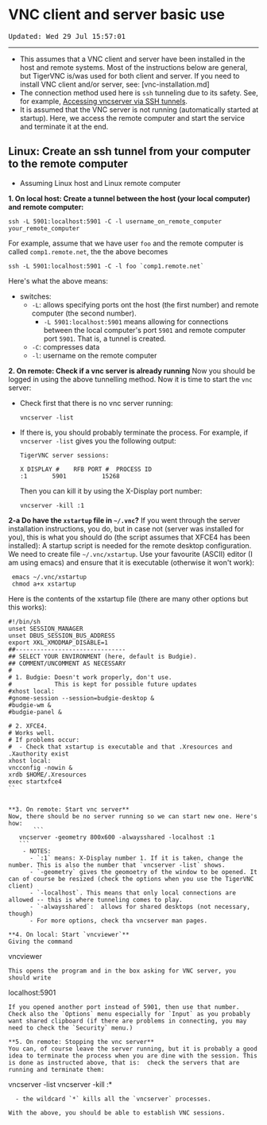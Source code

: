 # VNC client and server basic use

<tt>Updated: Wed 29 Jul 15:57:01</tt>

-----------------------------

- This assumes that a VNC client and server have been installed in the host and remote systems. Most of the instructions below are general, but TigerVNC is/was used for both client and server. If you need to install VNC client and/or server, see: [vnc-installation.md]
- The connection method used here is `ssh` tunneling due to its safety. See, for example, [Accessing vncserver via SSH tunnels](https://wiki.archlinux.org/index.php/TigerVNC#Accessing_vncserver_via_SSH_tunnels). 
- It is assumed that the VNC server is not running (automatically started at startup). Here, we access the remote computer and start the service and terminate it at the end.

## Linux: Create an ssh tunnel from your computer to the remote computer 
  - Assuming Linux host and Linux remote computer

**1. On local host: Create a tunnel between the host (your local computer) and remote computer:**
```
ssh -L 5901:localhost:5901 -C -l username_on_remote_computer your_remote_computer
```
For example, assume that we have user `foo` and the remote computer is called `comp1.remote.net`, the the above becomes
```
ssh -L 5901:localhost:5901 -C -l foo `comp1.remote.net`
```
Here's what the above means:

- switches:
  - `-L`: allows specifying ports ont the host (the first number) and remote computer (the second number).
    - `-L 5901:localhost:5901` means allowing for connections between the local computer's port `5901` and remote computer port `5901`. That is, a tunnel is created. 
  - `-C`: compresses data
  - `-l`: username on the remote computer
 
**2. On remote: Check if a vnc server is already running**
Now you should be logged in using the above tunnelling method. Now it is time to start the `vnc` server:
  - Check first that there is no vnc server running:
    ```
    vncserver -list
    ```
   - If there is, you should probably terminate the process. For example, if `vncserver -list` gives you the following output:
     ```
     TigerVNC server sessions:

     X DISPLAY #	RFB PORT #	PROCESS ID
     :1		  5901		    15268
     ```
     Then you can kill it by using the X-Display port number:
     ```
     vncserver -kill :1
     ```
  **2-a Do have the `xstartup` file in `~/.vnc`?** 
   If you went through the server installation instructions, you do, but in case not (server was installed for you), this is what you should do (the script assumes that XFCE4 has been installed): A startup script is needed for the remote desktop configuration. We need to create file `~/.vnc/xstartup`. Use your favourite (ASCII) editor (I am using emacs) and ensure that it is executable (otherwise it won't work):

 ```
  emacs ~/.vnc/xstartup
  chmod a+x xstartup
  ```
  Here is the contents of the xstartup file (there are many other options but this works):
  ```
#!/bin/sh
unset SESSION_MANAGER
unset DBUS_SESSION_BUS_ADDRESS
export XKL_XMODMAP_DISABLE=1
##-------------------------------
## SELECT YOUR ENVIRONMENT (here, default is Budgie).
## COMMENT/UNCOMMENT AS NECESSARY
#
# 1. Budgie: Doesn't work properly, don't use. 
#            This is kept for possible future updates
#xhost local:
#gnome-session --session=budgie-desktop &
#budgie-wm &
#budgie-panel &

# 2. XFCE4. 
# Works well.
# If problems occur: 
#  - Check that xstartup is executable and that .Xresources and .Xauthority exist
xhost local:
vncconfig -nowin &
xrdb $HOME/.Xresources
exec startxfce4 
``
  

**3. On remote: Start vnc server**
  Now, there should be no server running so we can start new one. Here's how:
         ```
     vncserver -geometry 800x600 -alwaysshared -localhost :1
     ```
      - NOTES:
        - `:1` means: X-Display number 1. If it is taken, change the number. This is also the number that `vncserver -list` shows. 
        - `-geometry` gives the geomoetry of the window to be opened. It can of course be resized (check the options when you use the TigerVNC client)
        - `-localhost`. This means that only local connections are allowed -- this is where tunneling comes to play. 
        - `-alwaysshared`:  allows for shared desktops (not necessary, though)
        - For more options, check tha vncserver man pages.
 
 **4. On local: Start `vncviewer`**
 Giving the command 
  ```
  vncviewer
  ```
  This opens the program and in the box asking for VNC server, you should write
  ```
  localhost:5901
  ```
  If you opened another port instead of 5901, then use that number. Check also the `Options` menu especially for `Input` as you probably want shared clipboard (if there are problems in connecting, you may need to check the `Security` menu.)
  
 **5. On remote: Stopping the vnc server** 
 You can, of course leave the server running, but it is probably a good idea to terminate the process when you are dine with the session. This is done as instructed above, that is:  check the servers that are running and terminate them:
 
 ```
 vncserver -list
 vncserver -kill :*
 ```
   - the wildcard `*` kills all the `vncserver` processes.

With the above, you should be able to establish VNC sessions.
